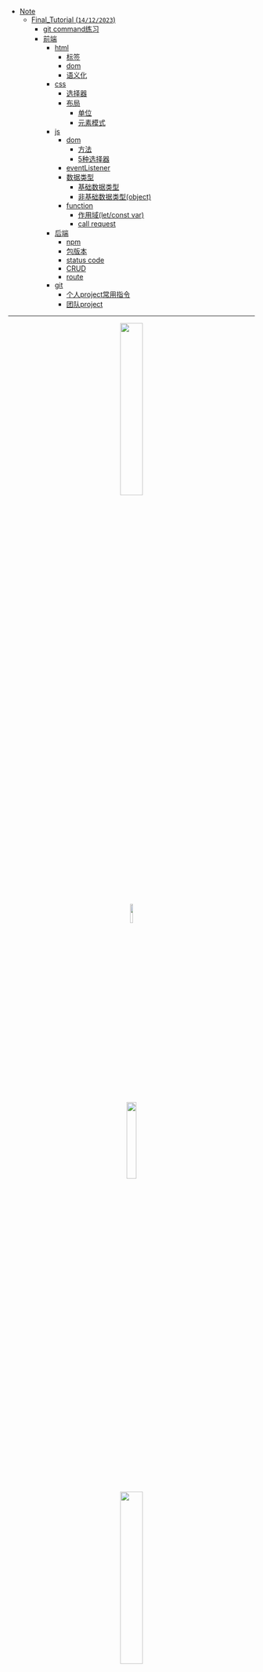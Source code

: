 - [Note](#Note)
  - [Final_Tutorial (`14/12/2023`)](#Final_Tutorial-14122023)
    - [git command练习](#git-command练习)
    - [前端](#前端)
      - [html](#html)
        - [标签](#标签)
        - [dom](#dom)
        - [语义化](#语义化)
      - [css](#css)
        - [选择器](#选择器)
        - [布局](#布局)
          - [单位](#单位)
          - [元素模式](#元素模式)
      - [js](#js)
        - [dom](#dom)
          - [方法](#方法)
          - [5种选择器](#5种选择器)
        - [eventListener](#eventListener)
        - [数据类型](#数据类型)
          - [基础数据类型](#基础数据类型)
          - [非基础数据类型(object)](#非基础数据类型object)
        - [function](#function)
          - [作用域(let/const var)](#作用域letconst-var)
          - [call request](#call-request)
      - [后端](#后端)
        - [npm](#npm)
        - [包版本](#包版本)
        - [status code](#status-code)
        - [CRUD](#CRUD)
        - [route](#route)
      - [git](#git)
        - [个人project常用指令](#个人project常用指令)
        - [团队project](#团队project)
        
<hr>

<p align='center'><img src='../images/html css.png' width='30%' height='30%' /></p>

<p align='center'><img src='../images/JavaScript.png' width='10%' height='10%' /></p>

<p align='center'><img src='../images/Nodejs.png' width='20%' height='20%' /></p>

<p align='center'><img src='../images/git.jpg' width='30%' height='30%' /></p>

<hr>

# Note

## Final_Tutorial (`14/12/2023`)

### git command练习
[git command练习](https://github.com/eficode-academy/git-katas)<br>

<hr>
<br>

### 前端
#### html
##### 标签

<p align='center'><img src='../images/html标签.png' width='80%' height='80%' /></p>

- 网页结构
```html
<html>
  <head></head> //放入外部引用链接，以及媒体流，title，图标等不会显示在网页上的元素
  <body></body> //会显示在页面本身的块
</html>
```

<hr>

##### dom
- dom tree（html即由无数个dom组成的树结构，一对多，有严格的父子关系）

<hr>

##### 语义化
- 更容易被搜索引擎收录
- 更容易让屏幕阅读器读出网页内容

<hr>

#### css
##### 选择器
- #id{}
- .class{}
- 优先级： inline-style > id selector > class selector > tag selector

<hr>

##### 布局
###### 单位
- block的宽高，字体单位：px rem em, vw, vh, %
- 颜色单位：rgb, rgba, #XXXXXX

<hr>

###### 元素模式
- 块级元素block: div （默认转行）
- 行内元素inline: p （默认不转行）
- 行内块元素inline-block: img （转行的，但是是行内元素）

<hr>

#### js
##### dom
###### 方法
```js
dom.appendChild('')
dom.addClassList //涉及样式控制
```

<hr>

###### 5种选择器
- 注意驼峰式命名
```js
dom.getElementById('') //
dom.querySelector('') // class通过'.'抓取/ id通过'#'抓取 ，意为返回第一个match的dom
dom.querySelector('') // class同样通过'.'抓取，此时返回的是所有match的dom，即一个array[]
dom.getElementByTagName()
dom.getElementByClassName()
```

<hr>

##### eventListener
```js
dom.eventListener('click', function) //控制网页交互
dom.onClick()
```

<hr>

##### 数据类型
###### 基础数据类型
- number
- string
- null
- undefined
- boolean
- 特点：一眼能看出数据内容、类型，复制的值的改动不会改变原值

<hr>

###### 非基础数据类型(object)
- date
- object
- array
- 特点：一个值中包含多个值，复制的值产生改动可能会改变原值

<hr>

##### function
###### 作用域(let/const var)
```js
function() {
  const a,b,c      // 大括号内的定义，外部是拿不到的
}
if() {
}
```

<hr>

##### call request
- Promise有状态之分 => Pending(默认)/ success/ reject
```js
async function() {
  const response = await fetch(url)  //通过await不结束一直到success或reject的状态才停止
  const response = await axios.get(url)
}
function() {
  fetch(url).then((RES) =>

  ).catch(error => {})
}
```

<hr>
<br>

### 后端
#### npm
- 包管理工具
- 通过它来进行包管理，依赖管理，执行软件运行，版本安装等等

<hr>

#### 包版本
- 1.1.1
- 数字越前，版本越大
- '^' 符号代表接受版本更新

<hr>

#### status code
- 每一个数字开头代表一个方向
- 2**: 成功
- 4**: client error 404 (前端这边操作得到的错误)
- 5**: server error 5 (后端服务器或者网络错误)

<hr>

#### CRUD
- 通过以下常用方法对数据库进行增、删、改、查的操作
- create
- read
- update
- delete

<hr>

#### route
- 路由的设计
- 当有多模块的设计时，就需要有route的管理以实现模块化，帮助我们更好的阅读

<hr>
<br>

### git
#### 个人project常用指令
```git
git clone
git init

git remote origin(name) url //链接到远程仓库

git add .
git commit -m 'asdas'
git push

git log //检查所有commit的记录
git reset commitId
git reset --hard commitId //适用于commitId已经push到远程时强制回退
git rebase -i HEAD~n //合并n条message

git diff //比较文件的改变
```

<hr>

#### 团队project
```git
git branch //log本地repo所有的branch
git branch -d branchA //删除A branch
git branch -m branchB //修改当前branch name为B
git checkout branchB //切换到branch B
git checkout -b newBranch //创建新的branch并切换到此branch
git merge branchB //当前在branch A，合并branch B内容到branch A （--squash）
```
